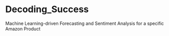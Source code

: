 # Decoding_Success
Machine Learning-driven Forecasting and Sentiment Analysis for a specific Amazon Product

